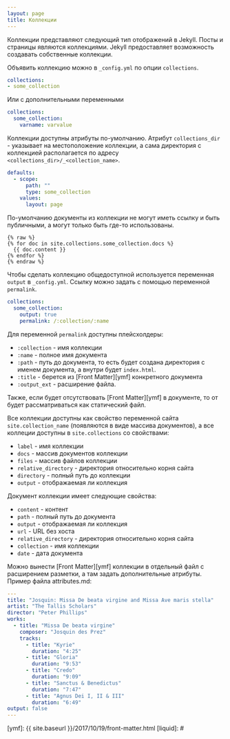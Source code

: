 ```yaml
---
layout: page
title: Коллекции
---
```


Коллекции представляют следующий тип отображений в Jekyll. Посты и страницы являются коллекциями. Jekyll предоставляет возможность создавать собственные коллекции.

Объявить коллекцию можно в `_config.yml` по опции `collections`.
```yaml
collections:
- some_collection
```
Или с дополнительными переменными
```yaml
collections:
  some_collection:
    varname: varvalue
```
Коллекции доступны атрибуты по-умолчанию. Атрибут `collections_dir` - указывает на местоположение коллекции, а сама директория с коллекцией располагается по адресу `<collections_dir>/_<collection_name>`.
```yaml
defaults:
  - scope:
      path: ""
      type: some_collection
    values:
      layout: page
```

По-умолчанию документы из коллекции не могут иметь ссылку и быть публичными, а могут только быть где-то использованы.
```liquid
{% raw %}
{% for doc in site.collections.some_collection.docs %}
  {{ doc.content }}
{% endfor %}
{% endraw %}
```

Чтобы сделать коллекцию общедоступной используется переменная `output` в `_config.yml`. Ссылку можно задать с помощью переменной `permalink`.
```yaml
collections:
  some_collection:
    output: true
    permalink: /:collection/:name
```
Для переменной `permalink` доступны плейсхолдеры:
- `:collection` - имя коллекции
- `:name` - полное имя документа
- `:path` - путь до документа, то есть будет создана директория с именем документа, а внутри будет `index.html`.
- `:title` - берется из [Front Matter][ymf] конкретного документа
- `:output_ext` - расширение файла.

Также, если будет отсутствовать [Front Matter][ymf] в документе, то от будет рассматриваться как статический файл.

Все коллекции доступны как свойство переменной сайта `site.collection_name` (появляются в виде массива документов), а все коллеции доступны в `site.collections` со свойствами:
- `label` - имя коллекции
- `docs` - массив документов коллекции
- `files` - массив файлов коллекции
- `relative_directory` - директория относительно корня сайта
- `directory` - полный путь до коллекции
- `output` - отображаемая ли коллекция

Документ коллекции имеет следующие свойства:
- `content` - контент
- `path` - полный путь до документа
- `output` - отображаемая ли коллекция
- `url` - URL без хоста
- `relative_directory` - директория относительно корня сайта
- `collection` - имя коллекции
- `date` - дата документа

Можно вынести [Front Matter][ymf] коллекции в отдельный файл с расширением разметки, а там задать дополнительные атрибуты. Пример файла attributes.md:
```yaml
---
title: "Josquin: Missa De beata virgine and Missa Ave maris stella"
artist: "The Tallis Scholars"
director: "Peter Phillips"
works:
  - title: "Missa De beata virgine"
    composer: "Josquin des Prez"
    tracks:
      - title: "Kyrie"
        duration: "4:25"
      - title: "Gloria"
        duration: "9:53"
      - title: "Credo"
        duration: "9:09"
      - title: "Sanctus & Benedictus"
        duration: "7:47"
      - title: "Agnus Dei I, II & III"
        duration: "6:49"
output: false
---
```

[ymf]: {{ site.baseurl }}/2017/10/19/front-matter.html
[liquid]: #
